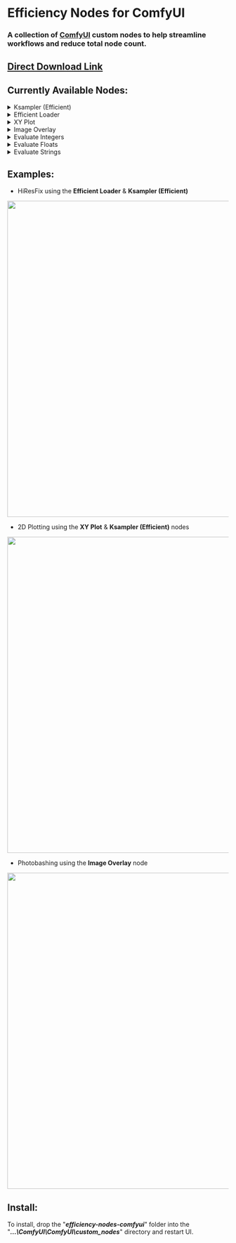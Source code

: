 Efficiency Nodes for ComfyUI
=======
### A collection of <a href="https://github.com/comfyanonymous/ComfyUI" >ComfyUI</a> custom nodes to help streamline workflows and reduce total node count.
## [Direct Download Link](https://github.com/LucianoCirino/efficiency-nodes-comfyui/releases/download/v1.35/efficiencyNodesFor_v135.zip)

## **Currently Available Nodes:**
<details><summary>Ksampler (Efficient)</summary><ul>
• A modded KSampler with the ability to preview and output images.<br>
• Re-outputs key inputs which helps promote a cleaner and more streamlined workflow look for ComfyUI.<br>
• Can force hold all of its outputs without regenerating by setting its state to "Hold".<br>
• Has the capability to generate 2D plots that allow for easy comparison of different parameter settings.
</ul></details>

<details><summary>Efficient Loader</summary><ul>
• A combination of common initialization nodes.
</ul></details>

<details><summary>XY Plot</summary><ul>
• A node that allows users to specify parameters for the KSampler (Efficient) to plot on a grid.
</ul></details>

<details><summary>Image Overlay</summary><ul>
• Node that allows for flexible image overlaying.
</ul></details>

<details><summary>Evaluate Integers</summary><ul>
• 3 integer input node that gives the user ability to write simpleeval python expressions and output results as a INT/FLOAT/STRING.
</ul></details>

<details><summary>Evaluate Floats</summary><ul>
• 3 float input node that gives the user ability to write simpleeval python expressions and output results as a INT/FLOAT/STRING.
</ul></details>

<details><summary>Evaluate Strings</summary><ul>
• 3 string input node that gives the user ability to write simpleeval python expressions and output results as a STRING.
</ul></details>

## **Examples:**
  
- HiResFix using the **Efficient Loader** & **Ksampler (Efficient)**

<img src="https://github.com/LucianoCirino/efficiency-nodes-comfyui/blob/main/workflows/HiResFix_.png" width="720">

- 2D Plotting using the **XY Plot** & **Ksampler (Efficient)** nodes 

<img src="https://github.com/LucianoCirino/efficiency-nodes-comfyui/blob/main/workflows/XYplot/1_.png" width="720">

- Photobashing using the **Image Overlay** node

<img src="https://github.com/LucianoCirino/efficiency-nodes-comfyui/blob/main/workflows/ImgOverlay.png" width="720">

## **Install:**
To install, drop the "_**efficiency-nodes-comfyui**_" folder into the "_**...\ComfyUI\ComfyUI\custom_nodes**_" directory and restart UI.
